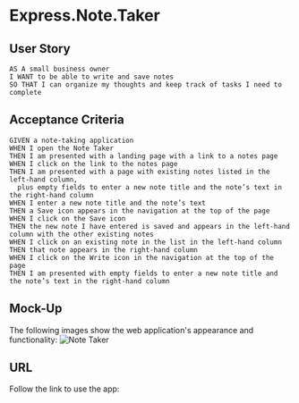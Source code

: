 # Express.Note.Taker

## User Story
````
AS A small business owner
I WANT to be able to write and save notes
SO THAT I can organize my thoughts and keep track of tasks I need to complete
````

## Acceptance Criteria
````
GIVEN a note-taking application
WHEN I open the Note Taker
THEN I am presented with a landing page with a link to a notes page
WHEN I click on the link to the notes page
THEN I am presented with a page with existing notes listed in the left-hand column, 
  plus empty fields to enter a new note title and the note’s text in the right-hand column
WHEN I enter a new note title and the note’s text
THEN a Save icon appears in the navigation at the top of the page
WHEN I click on the Save icon
THEN the new note I have entered is saved and appears in the left-hand column with the other existing notes
WHEN I click on an existing note in the list in the left-hand column
THEN that note appears in the right-hand column
WHEN I click on the Write icon in the navigation at the top of the page
THEN I am presented with empty fields to enter a new note title and the note’s text in the right-hand column
````

## Mock-Up
The following images show the web application's appearance and functionality:
![Note Taker](https://user-images.githubusercontent.com/117637052/225011082-0b17a02a-770c-4114-bb4a-616e90f504ab.gif)

## URL 
Follow the link to use the app:
